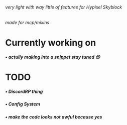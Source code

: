###### very light with way little of features for Hypixel Skyblock
###### made for mcp/mixins

# Currently working on
##### • actully making into a snippet stay tuned 😉

# TODO
##### • DiscordRP thing 
##### • Config System
##### • make the code looks not awful because yes
